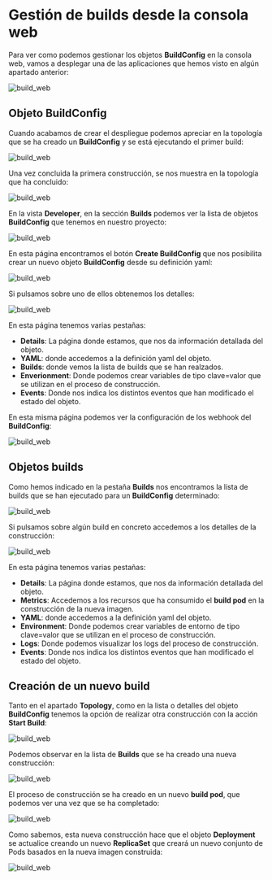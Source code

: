# Gestión de builds desde la consola web

Para ver como podemos gestionar los objetos **BuildConfig** en la consola web, vamos a desplegar una de las aplicaciones que hemos visto en algún apartado anterior:

![build_web](img/build_web1.png)

## Objeto BuildConfig

Cuando acabamos de crear el despliegue podemos apreciar en la topología que se ha creado un **BuildConfig** y se está ejecutando el primer build:

![build_web](img/build_web2.png)

Una vez concluida la primera construcción, se nos muestra en la topología que ha concluido:

![build_web](img/build_web3.png)

En la vista **Developer**, en la sección **Builds** podemos ver la lista de objetos **BuildConfig** que tenemos en nuestro proyecto:

![build_web](img/build_web4.png)

En esta página encontramos el botón **Create BuildConfig** que nos posibilita crear un nuevo objeto **BuildConfig** desde su definición yaml:

![build_web](img/build_web5.png)

Si pulsamos sobre uno de ellos obtenemos los detalles:

![build_web](img/build_web6.png)

En esta página tenemos varias pestañas: 
* **Details**: La página donde estamos, que nos da información detallada del objeto.
* **YAML**: donde accedemos a la definición yaml del objeto.
* **Builds**: donde vemos la lista de builds que se han realzados.
* **Enverionment**: Donde podemos crear variables de tipo clave=valor que se utilizan en el proceso de construcción.
* **Events**: Donde nos indica los distintos eventos que han modificado el estado del objeto.

En esta misma página podemos ver la configuración de los webhook del **BuildConfig**:

![build_web](img/build_web7.png)

## Objetos builds

Como hemos indicado en la pestaña **Builds** nos encontramos la lista de builds que se han ejecutado para un **BuildConfig** determinado:

![build_web](img/build_web8.png)

Si pulsamos sobre algún build en concreto accedemos a los detalles de la construcción:

![build_web](img/build_web9.png)

En esta página tenemos varias pestañas: 
* **Details**: La página donde estamos, que nos da información detallada del objeto.
* **Metrics**: Accedemos a los recursos que ha consumido el **build pod** en la construcción de la nueva imagen.
* **YAML**: donde accedemos a la definición yaml del objeto.
* **Environment**: Donde podemos crear variables de entorno de tipo clave=valor que se utilizan en el proceso de construcción.
* **Logs**: Donde podemos visualizar los logs del proceso de construcción.
* **Events**: Donde nos indica los distintos eventos que han modificado el estado del objeto.

## Creación de un nuevo build

Tanto en el apartado **Topology**, como en la lista o detalles del objeto **BuildConfig** tenemos la opción de realizar otra construcción con la acción **Start Build**:

![build_web](img/build_web10.png)

Podemos observar en la lista de **Builds** que se ha creado una nueva construcción:

![build_web](img/build_web11.png)

El proceso de construcción se ha creado en un nuevo **build pod**, que podemos ver una vez que se ha completado:

![build_web](img/build_web13.png)

Como sabemos, esta nueva construcción hace que el objeto **Deployment** se actualice creando un nuevo **ReplicaSet** que creará un nuevo conjunto de Pods basados en la nueva imagen construida:

![build_web](img/build_web12.png)